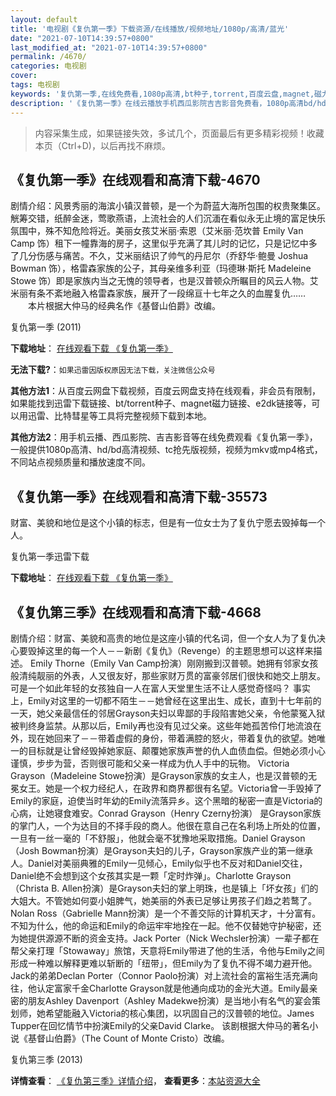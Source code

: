 ```yaml
---
layout: default
title: '电视剧《复仇第一季》下载资源/在线播放/视频地址/1080p/高清/蓝光'
date: "2021-07-10T14:39:57+0800"
last_modified_at: "2021-07-10T14:39:57+0800"
permalink: /4670/
categories: 电视剧
cover:
tags: 电视剧
keywords: '复仇第一季,在线免费看,1080p高清,bt种子,torrent,百度云盘,magnet,磁力链,迅雷下载资源'
description: '《复仇第一季》在线云播放手机西瓜影院吉吉影音免费看，1080p高清bd/hd未删减完整版和tc抢先枪版，mkv/mp4格式，附带bt/torrent种子、magnet/磁力链、百度云盘、网盘资源迅雷下载链接'
---
```


>内容采集生成，如果链接失效，多试几个，页面最后有更多精彩视频！收藏本页（Ctrl+D)，以后再找不麻烦。


## 《复仇第一季》在线观看和高清下载-4670

剧情介绍：风景秀丽的海滨小镇汉普顿，是一个为蔚蓝大海所包围的权贵聚集区。觥筹交错，纸醉金迷，莺歌燕语，上流社会的人们沉湎在看似永无止境的富足快乐氛围中，殊不知危险将近。美丽女孩艾米丽·索恩（艾米丽·范坎普 Emily Van Camp 饰）租下一幢靠海的房子，这里似乎充满了其儿时的记忆，只是记忆中多了几分伤感与痛苦。不久，艾米丽结识了帅气的丹尼尔（乔舒华·鲍曼 Joshua Bowman 饰），格雷森家族的公子，其母亲维多利亚（玛德琳·斯托 Madeleine Stowe 饰）即是家族内当之无愧的领导者，也是汉普顿众所瞩目的风云人物。艾米丽有条不紊地融入格雷森家族，展开了一段绵亘十七年之久的血腥复仇……  　　本片根据大仲马的经典名作《基督山伯爵》改编。


复仇第一季 (2011)

**下载地址**： [在线观看下载 《复仇第一季》](https://www.btbtdy.me/btdy/dy1442.html) 


**无法下载?**：`如果迅雷因版权原因无法下载，关注微信公众号 `

**其他方法1**：从百度云网盘下载视频，百度云网盘支持在线观看，非会员有限制，如果能找到迅雷下载链接、bt/torrent种子、magnet磁力链接、e2dk链接等，可以用迅雷、比特彗星等工具将完整视频下载到本地。

**其他方法2**：用手机云播、西瓜影院、吉吉影音等在线免费观看《复仇第一季》，一般提供1080p高清、hd/bd高清视频、tc抢先版视频，视频为mkv或mp4格式，不同站点视频质量和播放速度不同。


## 《复仇第一季》在线观看和高清下载-35573

财富、美貌和地位是这个小镇的标志，但是有一位女士为了复仇宁愿去毁掉每一个人。


复仇第一季迅雷下载

**下载地址**： [在线观看下载 《复仇第一季》](https://www.993dy.com//vod-detail-id-8754.html) 


## 《复仇第三季》在线观看和高清下载-4668

剧情介绍：财富、美貌和高贵的地位是这座小镇的代名词，但一个女人为了复仇决心要毁掉这里的每一个人－－新剧《复仇》（Revenge）的主题思想可以这样来描述。   Emily Thorne（Emily Van Camp扮演）刚刚搬到汉普顿。她拥有邻家女孩般清纯靓丽的外表，人又很友好，那些家财万贯的富豪邻居们很快和她交上朋友。可是一个如此年轻的女孩独自一人在富人天堂里生活不让人感觉奇怪吗？ 事实上，Emily对这里的一切都不陌生－－她曾经在这里出生、成长，直到十七年前的一天，她父亲最信任的邻居Grayson夫妇以卑鄙的手段陷害她父亲，令他蒙冤入狱被判终身监禁。从那以后，Emily再也没有见过父亲。这些年她孤苦伶仃地流浪在外，现在她回来了－－带着虚假的身份，带着满腔的怒火，带着复仇的欲望。她唯一的目标就是让曾经毁掉她家庭、颠覆她家族声誉的仇人血债血偿。但她必须小心谨慎，步步为营，否则很可能和父亲一样成为仇人手中的玩物。 Victoria Grayson（Madeleine Stowe扮演）是Grayson家族的女主人，也是汉普顿的无冕女王。她是一个权力经纪人，在政界和商界都很有名望。Victoria曾一手毁掉了Emily的家庭，迫使当时年幼的Emily流落异乡。这个黑暗的秘密一直是Victoria的心病，让她寝食难安。Conrad Grayson（Henry Czerny扮演） 是Grayson家族的掌门人，一个为达目的不择手段的商人。他很在意自己在名利场上所处的位置，一旦有一丝一毫的「不舒服」，他就会毫不犹豫地采取措施。Daniel Grayson（Josh Bowman扮演）是Grayson夫妇的儿子，Grayson家族产业的第一继承人。Daniel对美丽典雅的Emily一见倾心，Emily似乎也不反对和Daniel交往，Daniel绝不会想到这个女孩其实是一颗「定时炸弹」。Charlotte Grayson（Christa B. Allen扮演）是Grayson夫妇的掌上明珠，也是镇上「坏女孩」们的大姐大。不管她如何耍小姐脾气，她美丽的外表已足够让男孩子们趋之若鹜了。Nolan Ross（Gabrielle Mann扮演）是一个不善交际的计算机天才，十分富有。不知为什么，他的命运和Emily的命运牢牢地拴在一起。他不仅替她守护秘密，还为她提供源源不断的资金支持。Jack Porter（Nick Wechsler扮演）一辈子都在帮父亲打理「Stowaway」旅馆，天意将Emily带进了他的生活，令他与Emily之间形成一种难以解释更难以斩断的「纽带」，但Emily为了复仇不得不竭力避开他。Jack的弟弟Declan Porter（Connor Paolo扮演）对上流社会的富裕生活充满向往，他认定富家千金Charlotte Grayson就是他通向成功的金光大道。Emily最亲密的朋友Ashley Davenport（Ashley Madekwe扮演）是当地小有名气的宴会策划师，她希望能融入Victoria的核心集团，以巩固自己的汉普顿的地位。James Tupper在回忆情节中扮演Emily的父亲David Clarke。   该剧根据大仲马的著名小说《基督山伯爵》（The Count of Monte Cristo）改编。


复仇第三季 (2013)

**详情查看**： [《复仇第三季》详情介绍](/movie/4668/)， **查看更多**：[本站资源大全](/movie/t/all/)

